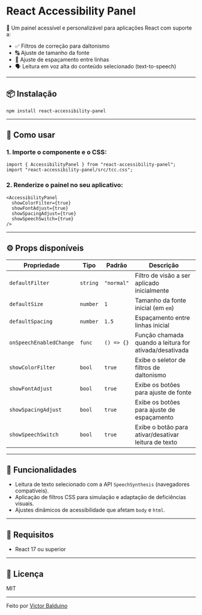 # React Accessibility Panel

🎯 Um painel acessível e personalizável para aplicações React com suporte a:

- ✅ Filtros de correção para daltonismo
- 🔠 Ajuste de tamanho da fonte
- 📏 Ajuste de espaçamento entre linhas
- 🗣️ Leitura em voz alta do conteúdo selecionado (text-to-speech)

---

## 📦 Instalação

```
npm install react-accessibility-panel
```

---

## 🚀 Como usar

### 1. Importe o componente e o CSS:

```
import { AccessibilityPanel } from "react-accessibility-panel";
import "react-accessibility-panel/src/tcc.css";
```

### 2. Renderize o painel no seu aplicativo:

```
<AccessibilityPanel
  showColorFilter={true}
  showFontAdjust={true}
  showSpacingAdjust={true}
  showSpeechSwitch={true}
/>
```

---

## ⚙️ Props disponíveis

| Propriedade              | Tipo     | Padrão     | Descrição |
|--------------------------|----------|------------|-----------|
| `defaultFilter`          | `string` | `"normal"` | Filtro de visão a ser aplicado inicialmente |
| `defaultSize`            | `number` | `1`        | Tamanho da fonte inicial (em `em`) |
| `defaultSpacing`         | `number` | `1.5`      | Espaçamento entre linhas inicial |
| `onSpeechEnabledChange`  | `func`   | `() => {}` | Função chamada quando a leitura for ativada/desativada |
| `showColorFilter`        | `bool`   | `true`     | Exibe o seletor de filtros de daltonismo |
| `showFontAdjust`         | `bool`   | `true`     | Exibe os botões para ajuste de fonte |
| `showSpacingAdjust`      | `bool`   | `true`     | Exibe os botões para ajuste de espaçamento |
| `showSpeechSwitch`       | `bool`   | `true`     | Exibe o botão para ativar/desativar leitura de texto |

---

## 🧠 Funcionalidades

- Leitura de texto selecionado com a API `SpeechSynthesis` (navegadores compatíveis).
- Aplicação de filtros CSS para simulação e adaptação de deficiências visuais.
- Ajustes dinâmicos de acessibilidade que afetam `body` e `html`.

---

## 🔧 Requisitos

- React 17 ou superior

---

## 📜 Licença

MIT

---

Feito por [Victor Balduino](https://github.com/VictorRandom)
